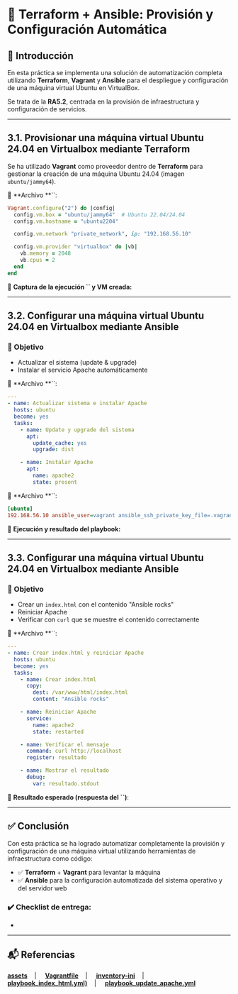  # 🌱 Terraform + Ansible: Provisión y Configuración Automática

## 📖 Introducción

En esta práctica se implementa una solución de automatización completa utilizando **Terraform**, **Vagrant** y **Ansible** para el despliegue y configuración de una máquina virtual Ubuntu en VirtualBox.

Se trata de la **RA5.2**, centrada en la provisión de infraestructura y configuración de servicios.

---

## 3.1. Provisionar una máquina virtual Ubuntu 24.04 en Virtualbox mediante Terraform

Se ha utilizado **Vagrant** como proveedor dentro de **Terraform** para gestionar la creación de una máquina Ubuntu 24.04 (imagen `ubuntu/jammy64`).

📂 \*\*Archivo \*\*\`\`:

```ruby
Vagrant.configure("2") do |config|
  config.vm.box = "ubuntu/jammy64"  # Ubuntu 22.04/24.04
  config.vm.hostname = "ubuntu2204"

  config.vm.network "private_network", ip: "192.168.56.10"

  config.vm.provider "virtualbox" do |vb|
    vb.memory = 2048
    vb.cpus = 2
  end
end
```

📸 **Captura de la ejecución **\`\`** y VM creada:**

&#x20;&#x20;

---

## 3.2. Configurar una máquina virtual Ubuntu 24.04 en Virtualbox mediante Ansible

### 🔧 Objetivo

* Actualizar el sistema (update & upgrade)
* Instalar el servicio Apache automáticamente

📂 \*\*Archivo \*\*\`\`:

```yaml
---
- name: Actualizar sistema e instalar Apache
  hosts: ubuntu
  become: yes
  tasks:
    - name: Update y upgrade del sistema
      apt:
        update_cache: yes
        upgrade: dist

    - name: Instalar Apache
      apt:
        name: apache2
        state: present
```

📂 \*\*Archivo \*\*\`\`:

```ini
[ubuntu]
192.168.56.10 ansible_user=vagrant ansible_ssh_private_key_file=.vagrant/machines/default/virtualbox/private_key ansible_connection=ssh
```

📸 **Ejecución y resultado del playbook:**

---

## 3.3. Configurar una máquina virtual Ubuntu 24.04 en Virtualbox mediante Ansible

### 🎯 Objetivo

* Crear un `index.html` con el contenido "Ansible rocks"
* Reiniciar Apache
* Verificar con `curl` que se muestre el contenido correctamente

📂 \*\*Archivo \*\*\`\`:

```yaml
---
- name: Crear index.html y reiniciar Apache
  hosts: ubuntu
  become: yes
  tasks:
    - name: Crear index.html
      copy:
        dest: /var/www/html/index.html
        content: "Ansible rocks"

    - name: Reiniciar Apache
      service:
        name: apache2
        state: restarted

    - name: Verificar el mensaje
      command: curl http://localhost
      register: resultado

    - name: Mostrar el resultado
      debug:
        var: resultado.stdout
```

📸 **Resultado esperado (respuesta del **\`\`**)**:

---

## ✅ Conclusión

Con esta práctica se ha logrado automatizar completamente la provisión y configuración de una máquina virtual utilizando herramientas de infraestructura como código:

* ✅ **Terraform** + **Vagrant** para levantar la máquina
* ✅ **Ansible** para la configuración automatizada del sistema operativo y del servidor web

### ✔️ Checklist de entrega:

*

---

## 📬 Referencias
**[assets](https://github.com/XaviGimReu/PPS-10836126/tree/main/template-main/RA5/RA5_2/assets)**&nbsp;&nbsp;&nbsp; | &nbsp;&nbsp;&nbsp;
**[Vagrantfile](https://github.com/XaviGimReu/PPS-10836126/blob/main/template-main/RA5/RA5_2/Vagrantfile)**&nbsp;&nbsp;&nbsp; | &nbsp;&nbsp;&nbsp;
**[inventory-ini](https://github.com/XaviGimReu/PPS-10836126/blob/main/template-main/RA5/RA5_2/inventory.ini)**&nbsp;&nbsp;&nbsp; | &nbsp;&nbsp;&nbsp;
**[playbook_index_html.yml)](https://github.com/XaviGimReu/PPS-10836126/blob/main/template-main/RA5/RA5_2/playbook_index_html.yml)**&nbsp;&nbsp;&nbsp; | &nbsp;&nbsp;&nbsp;
**[playbook_update_apache.yml](https://github.com/XaviGimReu/PPS-10836126/blob/main/template-main/RA5/RA5_2/playbook_update_apache.yml)**
